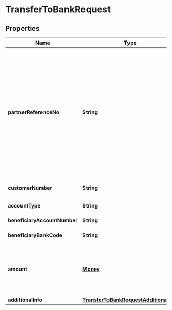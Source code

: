 

# TransferToBankRequest


## Properties

| Name | Type | Description | Notes |
|------------ | ------------- | ------------- | -------------|
|**partnerReferenceNo** | **String** | Unique transaction identifier on partner system which assigned to each transaction<br> Notes:<br> If the partner receives a timeout or an unexpected response from DANA and partner expects to perform retry request to DANA, please use the partnerReferenceNo that is the same as the one used in the transaction request process before  |  [optional] |
|**customerNumber** | **String** | Customer account number, in format 628xxx |  |
|**accountType** | **String** | Customer account type |  [optional] |
|**beneficiaryAccountNumber** | **String** | Beneficiary account number |  |
|**beneficiaryBankCode** | **String** | Beneficiary Bank code |  |
|**amount** | [**Money**](Money.md) | Amount. Contains two sub-fields:<br> 1. Value: Transaction amount, including the cents<br> 2. Currency: Currency code based on ISO  |  |
|**additionalInfo** | [**TransferToBankRequestAdditionalInfo**](TransferToBankRequestAdditionalInfo.md) |  |  |



